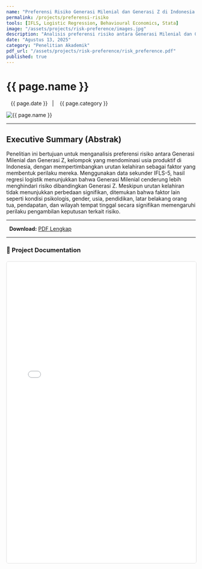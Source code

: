 ```yaml
---
name: "Preferensi Risiko Generasi Milenial dan Generasi Z di Indonesia berdasarkan Urutan Kelahiran"
permalink: /projects/preferensi-risiko
tools: [IFLS, Logistic Regression, Behavioural Economics, Stata]
image: "/assets/projects/risk-preference/images.jpg"
description: "Analisis preferensi risiko antara Generasi Milenial dan Generasi Z di Indonesia dengan mempertimbangkan urutan kelahiran, menggunakan data IFLS-5."
date: "Agustus 13, 2025"
category: "Penelitian Akademik"
pdf_url: "/assets/projects/risk-preference/risk_preference.pdf"
published: true
---
```


# {{ page.name }}

<p class="post-metadata text-muted">
  <span><i class="fas fa-calendar-alt"></i> &nbsp;{{ page.date }}</span>
  <span class="mx-2">|</span>
  <span><i class="fas fa-folder"></i> &nbsp;{{ page.category }}</span>
</p>

<img src="{{ page.image | relative_url }}" alt="{{ page.name }}" class="w-full h-auto rounded-lg shadow-md">

---

## Executive Summary (Abstrak)

Penelitian ini bertujuan untuk menganalisis preferensi risiko antara Generasi Milenial dan Generasi Z, kelompok yang mendominasi usia produktif di Indonesia, dengan mempertimbangkan urutan kelahiran sebagai faktor yang membentuk perilaku mereka. Menggunakan data sekunder IFLS-5, hasil regresi logistik menunjukkan bahwa Generasi Milenial cenderung lebih menghindari risiko dibandingkan Generasi Z. Meskipun urutan kelahiran tidak menunjukkan perbedaan signifikan, ditemukan bahwa faktor lain seperti kondisi psikologis, gender, usia, pendidikan, latar belakang orang tua, pendapatan, dan wilayah tempat tinggal secara signifikan memengaruhi perilaku pengambilan keputusan terkait risiko.

---

<p>
  <strong>Download:</strong> <a href="{{ page.pdf_url | relative_url }}" download>PDF Lengkap</a>
</p>

---

### 📄 Project Documentation

<div class="pdf-container" style="width: 100%; height: 800px; margin-top: 20px;">
<iframe
style="width: 100%; height: 100%; border: 1px solid #ddd; border-radius: 5px;"
src="{{ page.pdf_url | relative_url }}"
title="Pratinjau PDF: {{ page.name }}">
<p>Your browser does not support PDF previews.</p>
</iframe>
</div>